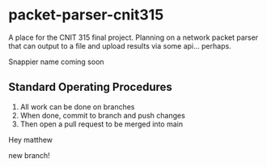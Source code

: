 # packet-parser-cnit315
A place for the CNIT 315 final project. Planning on a network packet parser that can output to a file and upload results via some api... perhaps. 

Snappier name coming soon

## Standard Operating Procedures
1. All work can be done on branches
2. When done, commit to branch and push changes
3. Then open a pull request to be merged into main

Hey matthew

new branch!